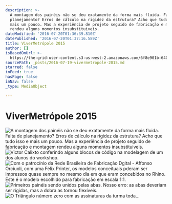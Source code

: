 ```yaml
---
description: >-
  A montagem dos painéis não se deu exatamente da forma mais fluida. Falta de
  planejamento? Erros de cálculo na rigidez da estrutura? Acho que tudo isso e
  mais um pouco. Mas a experiência de projeto seguido de fabricação e montagem
  rendeu alguns momentos insubstituiveis.
dateModified: '2016-07-20T01:36:39.810Z'
datePublished: '2016-07-20T01:37:16.589Z'
title: ViverMetrópole 2015
author: []
isBasedOnUrl: >-
  https://the-grid-user-content.s3-us-west-2.amazonaws.com/6f8e901b-6403-467b-a750-f9ce1585c1c2.jpg
sourcePath: _posts/2016-07-19-vivermetropole-2015.md
starred: false
inFeed: true
hasPage: false
inNav: false
_type: MediaObject

---
```

# ViverMetrópole 2015
![A montagem dos painéis não se deu exatamente da forma mais fluida. Falta de planejamento? Erros de cálculo na rigidez da estrutura? Acho que tudo isso e mais um pouco. Mas a experiência de projeto seguido de fabricação e montagem rendeu alguns momentos insubstituiveis.](https://the-grid-user-content.s3-us-west-2.amazonaws.com/47e2bc20-c6d0-41bd-ad37-2c3c0ba70d7c.jpg)
![Victor Calixto conferindo alguns blocos de código na modelagem de um dos alunos do workshop.](https://the-grid-user-content.s3-us-west-2.amazonaws.com/1958544b-8d16-4d1c-a698-fcf385e9226e.jpg)
![Com o patrocínio da Rede Brasileira de Fabricação Dgital - Affonso Orciuoli, com uma Félix Printer, os modelos conceituais pderam ser impressos quase sempre no mesmo dia em que eram concebidos no Rhino. Este é o modelo escolhido para fabricação em escala 1:1.](https://the-grid-user-content.s3-us-west-2.amazonaws.com/a850fb76-1308-4948-abfd-3f2a424446a8.jpg)
![Primeiros painéis sendo unidos pelas abas. Nosso erro: as abas deveriam ser rígidas, mas a dobra as tornou flexíveis. ](https://the-grid-user-content.s3-us-west-2.amazonaws.com/a31d29a1-4726-4b3b-83c3-fb0aea2361e2.jpg)
![O Triângulo número zero com as assinaturas da turma toda...](https://imgflo.herokuapp.com/graph/vahj1ThiexotieMo/ab6c81c76b70bb85f8ef5da1c85b2523/croprotate.png?cropheight=1080&cropwidth=937&degrees=0&input=https%3A%2F%2Fs3-us-west-2.amazonaws.com%2Fthe-grid-img%2Fp%2Ff0d78112238ba6dcc410bdbd8f0b08d6fbd860bb.png&x=0&y=0)